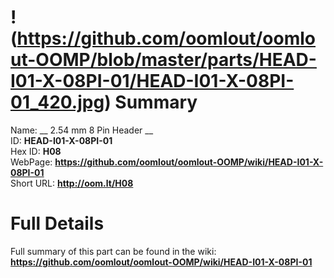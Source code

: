 
!(https://github.com/oomlout/oomlout-OOMP/blob/master/parts/HEAD-I01-X-08PI-01/HEAD-I01-X-08PI-01_420.jpg)
Summary
=================
  
Name: __ 2.54 mm 8 Pin Header __    
ID: __HEAD-I01-X-08PI-01__   
Hex ID: __H08__   
WebPage: __https://github.com/oomlout/oomlout-OOMP/wiki/HEAD-I01-X-08PI-01__   
Short URL: __http://oom.lt/H08__   

Full Details
==========================
Full summary of this part can be found in the wiki:   
__https://github.com/oomlout/oomlout-OOMP/wiki/HEAD-I01-X-08PI-01__    

